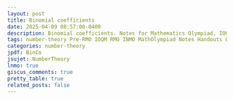 ```yaml
---
layout: post
title: Binomial coefficients
date: 2025-04-09 08:57:00-0400
description: Binomial coefficients. Notes for Mathematics Olympiad, IOQM, RMO, INMO. Problem set, Solutions, Questions, Answers, Hints, Walkthroughs, Discussions, Solutions in pdf.
tags: number-theory Pre-RMO IOQM RMO INMO MathOlympiad Notes Handouts LectureNotes
categories: number-theory
jpdf: BinCo
jsujet: NumberTheory
lnmo: true
giscus_comments: true
pretty_table: true
related_posts: false
---
```

